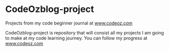 # CodeOzblog-project
Projects from my code beginner journal at www.codeoz.com

CodeOzblog-project is repository that will consist all my projects I am going to make at my code learning journey. 
You can follow my progress at www.codeoz.com